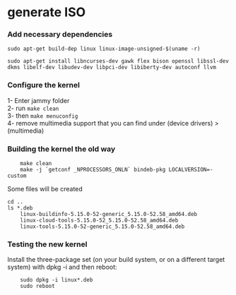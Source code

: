 # generate ISO

### Add necessary dependencies

```console
sudo apt-get build-dep linux linux-image-unsigned-$(uname -r)

sudo apt-get install libncurses-dev gawk flex bison openssl libssl-dev dkms libelf-dev libudev-dev libpci-dev libiberty-dev autoconf llvm

```
### Configure the kernel
1- Enter jammy folder \
2- run ``make clean`` \
3- then ``make menuconfig`` \
4- remove multimedia support that you can find under (device drivers) > (multimedia)

### Building the kernel the old way

```console
    make clean
    make -j `getconf _NPROCESSORS_ONLN` bindeb-pkg LOCALVERSION=-custom
```
Some files will be created

```console
cd ..
ls *.deb
    linux-buildinfo-5.15.0-52-generic_5.15.0-52.58_amd64.deb
    linux-cloud-tools-5.15.0-52_5.15.0-52.58_amd64.deb
    linux-tools-5.15.0-52-generic_5.15.0-52.58_amd64.deb
```

### Testing the new kernel

Install the three-package set (on your build system, or on a different target system) with dpkg -i and then reboot:
```console
    sudo dpkg -i linux*.deb
    sudo reboot
```